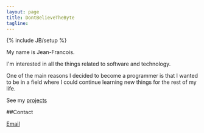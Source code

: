 ```yaml
---
layout: page
title: DontBelieveTheByte
tagline: 
---
```

{% include JB/setup %}

My name is Jean-Francois.

I'm interested in all the things related to software and technology. 

One of the main reasons I decided to become a programmer is that I wanted to be in a field where 
I could continue learning new things for the rest of my life.

See my [projects](/projects.html)
    
##Contact

[Email](mailto:dontbelievethebyte@gmail.com)